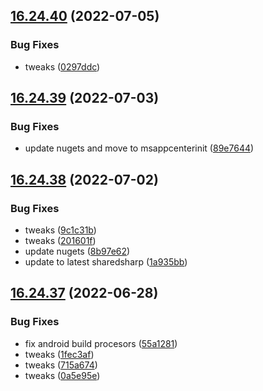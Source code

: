 ## [16.24.40](https://github.com/phandcock/GrampsView/compare/v16.24.39...v16.24.40) (2022-07-05)


### Bug Fixes

* tweaks ([0297ddc](https://github.com/phandcock/GrampsView/commit/0297ddce71f3ab1f0a1a3207b722644e2676414f))



## [16.24.39](https://github.com/phandcock/GrampsView/compare/v16.24.38...v16.24.39) (2022-07-03)


### Bug Fixes

* update nugets and move to msappcenterinit ([89e7644](https://github.com/phandcock/GrampsView/commit/89e7644a116fd8ffb9dd9c8444bbcde08277f696))



## [16.24.38](https://github.com/phandcock/GrampsView/compare/v16.24.37...v16.24.38) (2022-07-02)


### Bug Fixes

* tweaks ([9c1c31b](https://github.com/phandcock/GrampsView/commit/9c1c31b44d2a594fb02b851c37bb0916f42f26ad))
* tweaks ([201601f](https://github.com/phandcock/GrampsView/commit/201601f448b89c96ccf414da2314cea4921ad3a3))
* update nugets ([8b97e62](https://github.com/phandcock/GrampsView/commit/8b97e62f1fe327a65305f0927d4cb15be2a7659f))
* update to latest sharedsharp ([1a935bb](https://github.com/phandcock/GrampsView/commit/1a935bbc52417397f7094dcc95d876784ac21052))



## [16.24.37](https://github.com/phandcock/GrampsView/compare/v16.24.36...v16.24.37) (2022-06-28)


### Bug Fixes

* fix android build procesors ([55a1281](https://github.com/phandcock/GrampsView/commit/55a1281de1a9fc40e80ae54b1b6e3cdb1bbf76f5))
* tweaks ([1fec3af](https://github.com/phandcock/GrampsView/commit/1fec3afe3689e80185ddf07a820299d749f1e61d))
* tweaks ([715a674](https://github.com/phandcock/GrampsView/commit/715a674d90f6b25c3dfadda82592f60efdfae883))
* tweaks ([0a5e95e](https://github.com/phandcock/GrampsView/commit/0a5e95e747fbc14e15dbaa4342904b959a98b44f))



